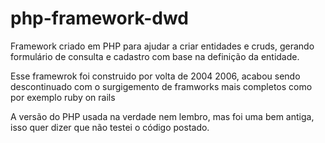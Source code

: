 # php-framework-dwd
Framework criado em PHP para ajudar a criar entidades e cruds, gerando formulário de consulta e cadastro com base na definição da entidade.

Esse framewrok foi construido por volta de 2004 2006, acabou sendo descontinuado com o surgigemento de framworks mais completos como por exemplo ruby on rails

A versão do PHP usada na verdade nem lembro, mas foi uma bem antiga, isso quer dizer que não testei o código postado.
